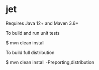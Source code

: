 # jet

Requires Java 12+ and Maven 3.6+

To build and run unit tests

$ mvn clean install

To build full distribution

$ mvn clean install -Preporting,distribution


